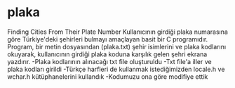# plaka
 Finding Cities From Their Plate Number
 Kullanıcının girdiği plaka numarasına göre Türkiye'deki şehirleri bulmayı amaçlayan basit bir C programıdır. Program, bir metin dosyasından (plaka.txt) şehir isimlerini ve plaka kodlarını okuyarak, kullanıcının girdiği plaka koduna karşılık gelen şehri ekrana yazdırır.
-Plaka kodlarının alınacağı txt file oluşturuldu
-Txt file'a iller ve plaka kodları girildi
-Türkçe harfleri de kullanmak istediğimizden locale.h ve wchar.h kütüphanelerini kullandık
-Kodumuzu ona göre modifiye ettik
